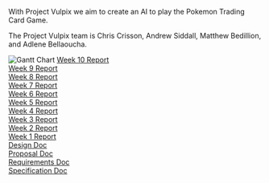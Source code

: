 With Project Vulpix we aim to create an AI to play the Pokemon Trading Card Game.

The Project Vulpix team is
Chris Crisson, Andrew Siddall, Matthew Bedillion, and Adlene Bellaoucha.

![Gantt Chart](https://seniorprojectptcg.github.io/Vulpix/assets/Vulpix_Gantt.JPG) 
[Week 10 Report](https://seniorprojectptcg.github.io/Vulpix/assets/ProjectVulpixWk10.pdf)  
[Week 9 Report](https://seniorprojectptcg.github.io/Vulpix/assets/ProjectVulpixWk9.pdf)  
[Week 8 Report](https://seniorprojectptcg.github.io/Vulpix/assets/ProjectVulpixWk8.pdf)  
[Week 7 Report](https://seniorprojectptcg.github.io/Vulpix/assets/ProjectVulpixWk7.pdf)  
[Week 6 Report](https://seniorprojectptcg.github.io/Vulpix/assets/ProjectVulpixWk6.pdf)  
[Week 5 Report](https://seniorprojectptcg.github.io/Vulpix/assets/ProjectVulpixWk5.pdf)  
[Week 4 Report](https://seniorprojectptcg.github.io/Vulpix/assets/ProjectVulpixWk4.pdf)    
[Week 3 Report](https://seniorprojectptcg.github.io/Vulpix/assets/ProjectVulpixWk3.pdf)  
[Week 2 Report](https://seniorprojectptcg.github.io/Vulpix/assets/ProjectVulpixWk2.pdf)  
[Week 1 Report](https://seniorprojectptcg.github.io/Vulpix/assets/ProjectVulpixWk1.pdf)  
[Design Doc](https://seniorprojectptcg.github.io/Vulpix/assets/DesignDoc.pdf)  
[Proposal Doc](https://seniorprojectptcg.github.io/Vulpix/assets/ProposalDoc.pdf)  
[Requirements Doc](https://seniorprojectptcg.github.io/Vulpix/assets/RequirementsDoc.pdf)  
[Specification Doc](https://seniorprojectptcg.github.io/Vulpix/assets/SpecificationDoc.pdf)  
